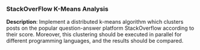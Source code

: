 ### StackOverFlow K-Means Analysis

 **Description**: Implement a distributed k-means algorithm which clusters posts on the popular question-answer platform StackOverflow according to their score. Moreover, this clustering should be executed in parallel for different programming languages, and the results should be compared.
